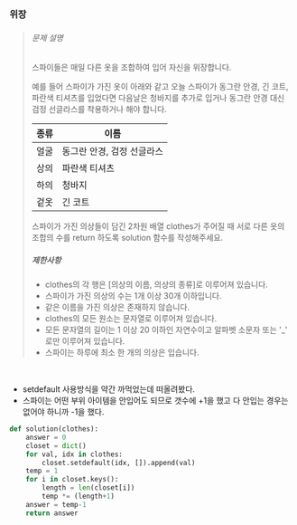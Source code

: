### 위장

> ###### 문제 설명
>
> 스파이들은 매일 다른 옷을 조합하여 입어 자신을 위장합니다.
>
> 예를 들어 스파이가 가진 옷이 아래와 같고 오늘 스파이가 동그란 안경, 긴 코트, 파란색 티셔츠를 입었다면 다음날은 청바지를 추가로 입거나 동그란 안경 대신 검정 선글라스를 착용하거나 해야 합니다.
>
> | 종류 | 이름                       |
> | ---- | -------------------------- |
> | 얼굴 | 동그란 안경, 검정 선글라스 |
> | 상의 | 파란색 티셔츠              |
> | 하의 | 청바지                     |
> | 겉옷 | 긴 코트                    |
>
> 스파이가 가진 의상들이 담긴 2차원 배열 clothes가 주어질 때 서로 다른 옷의 조합의 수를 return 하도록 solution 함수를 작성해주세요.
>
> ##### 제한사항
>
> - clothes의 각 행은 [의상의 이름, 의상의 종류]로 이루어져 있습니다.
> - 스파이가 가진 의상의 수는 1개 이상 30개 이하입니다.
> - 같은 이름을 가진 의상은 존재하지 않습니다.
> - clothes의 모든 원소는 문자열로 이루어져 있습니다.
> - 모든 문자열의 길이는 1 이상 20 이하인 자연수이고 알파벳 소문자 또는 '_' 로만 이루어져 있습니다.
> - 스파이는 하루에 최소 한 개의 의상은 입습니다.

<br>

- setdefault 사용방식을 약간 까먹었는데 떠올려봤다.
- 스파이는 어떤 부위 아이템을 안입어도 되므로 갯수에 +1을 했고 다 안입는 경우는 없어야 하니까 -1을 했다.

```python
def solution(clothes):
    answer = 0
    closet = dict()
    for val, idx in clothes:
        closet.setdefault(idx, []).append(val)
    temp = 1
    for i in closet.keys():
        length = len(closet[i])
        temp *= (length+1)
    answer = temp-1
    return answer
```

